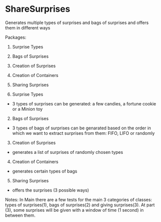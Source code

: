 # ShareSurprises
Generates multiple types of surprises and bags of surprises and offers them in different ways

Packages:
1. Surprise Types
2. Bags of Surprises
3. Creation of Surprises
4. Creation of Containers
5. Sharing Surprises

1. Surprise Types
- 3 types of surprises can be generated: a few candies, a fortune cookie or a Minion toy

2. Bags of Surprises
- 3 types of bags of surprises can be genarated based on the order in which we want to extract surprises from them: FIFO, LIFO or randomly

3. Creation of Surprises
- generates a list of surprises of randomly chosen types

4. Creation of Containers
- generates certain types of bags

5. Sharing Surprises
- offers the surprises (3 possible ways)


Notes:
In Main there are a few tests for the main 3 categories of classes: types of surprises(1), bags of surprises(2) and giving surprises(3).
At part (3), some surprises will be given with a window of time (1 second) in between them.

